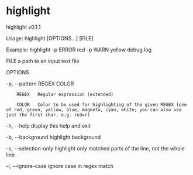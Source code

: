 # highlight

highlight v0.1.1

Usage: highlight [OPTIONS...] [FILE]

Example: highlight -p ERROR red -p WARN yellow debug.log

FILE            a path to an input text file

OPTIONS

  -p, --pattern REGEX COLOR

        REGEX   Regular expression (extended)

        COLOR   Color to be used for highlighting of the given REGEX (one of red, green, yellow, blue, magneta, cyan, white; you can also use just the first char, e.g. red=r)

  -h, --help                    display this help and exit

  -b, --background              highlight background

  -s, --selection-only          highlight only matched parts of the line, not the whole line

  -i, --ignore-case             ignore case in regex match
